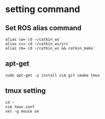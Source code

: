 # setting command

## Set ROS alias command

    alias cw=`cd ~/catkin_ws`
    alias cs=`cd ~/catkin_ws/src`
    alias cm=`cd ~/catkin_ws && catkin_make`

## apt-get

    sudo apt-get -y install vim git cmake tmux

## tmux setting

    cd ~
    vim tmux.conf
    set -g mouse on

